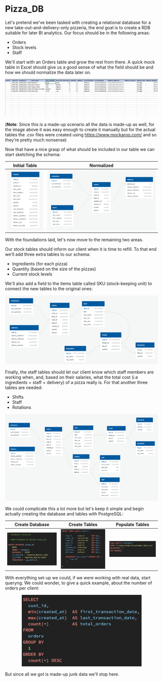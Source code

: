 # Pizza_DB

Let's pretend we've been tasked with creating a relational database for a new take-out-and-delivery-only pizzeria, the end goal is to create a RDB suitable for later BI analytics. Our focus should be in the following areas:

* Orders
* Stock levels
* Staff

We'll start with an Orders table and grow the rest from there. A quick mock table in Excel should give us a good sense of what the field should be and how we should normalize the data later on. 

<p align="center">
<img src="images/mock_table.png">
</p>

(**Note**: Since this is a made-up scenario all the data is made-up as well, for the image above it was easy enough to create it manually but for the actual tables the .csv files were created using https://www.mockaroo.com/ and so they're pretty much nonsense)

Now that have a nice grasp of what should be included in our table we can start sketching the schema:

Initial Table         |  Normalized
:-------------------------:|:-------------------------:
<img src="images/orders_table.png">| <img src="images/orders_normalized.png">

With the foundations laid, let's now move to the remaining two areas.

Our stock tables should inform our client when it is time to refill. To that end we'll add three extra tables to our schema:

* Ingredients (for each pizza)
* Quantity (based on the size of the pizzas)
* Current stock levels

We'll also add a field to the items table called SKU (stock-keeping unit) to connect the new tables to the original ones:

<p align="center">
<img src="images/orders_plus_stock.png">
</p>

Finally, the staff tables should let our client know which staff members are working when, and, based on their salaries, what the total cost (i.e ingredients + staff + delivery) of a pizza really is. For that another three tables are needed:

* Shifts
* Staff
* Rotations

<p align="center">
<img src="images/orders_stocks_staff.png">
</p>

We could complicate this a lot more but let's keep it simple and begin actually creating the database and tables with PostgreSQL:

Create Database        |  Create Tables                      |  Populate Tables
:-------------------------:|:-------------------------:|:-------------------------:
<img src="images/create_db.png">| <img src="images/create_tables.png"> | <img src="images/load_data.png">

With everything set-up we could, if we were working with real data, start queryng. We could wonder, to give a quick example, about the number of orders per client:

<p align="center">
<img src="images/query.png" title = "Total orders per client">
</p>

But since all we got is made-up junk data we'll stop here.

